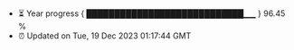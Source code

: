 - ⏳ Year progress { ████████████████████████████▁▁ } 96.45 %
- ⏰ Updated on Tue, 19 Dec 2023 01:17:44 GMT

